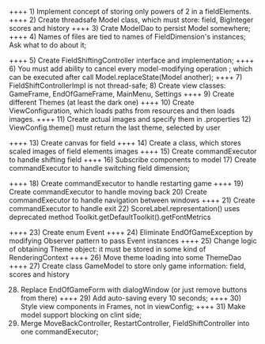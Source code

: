 ++++ 1) Implement concept of storing only powers of 2 in a fieldElements.
++++ 2) Create threadsafe Model class, which must store: field, BigInteger scores and history
++++ 3) Crate ModelDao to persist Model somewhere;
++++ 4) Names of files are tied to names of FieldDimension's instances; Ask what to do about it;

++++ 5) Create FieldShiftingController interface and implementation;
++++ 6) You must add ability to cancel every model-modifying operation ;
which can be executed after call Model.replaceState(Model another);
++++ 7) FieldShiftControllerImpl is not thread-safe;
8) Create view classes: GameFrame, EndOfGameFrame, MainMenu, Settings
++++ 9) Create different Themes (at least the dark one)
++++ 10) Create ViewConfiguration, which loads paths from resources and then loads images.
++++ 11) Create actual images and specify them in <theme>.properties
12) ViewConfig.theme() must return the last theme, selected by user

++++ 13) Create canvas for field 
++++ 14) Create a class, which stores scaled images of field elements images
++++ 15) Create commandExecutor to handle shifting field
++++ 16) Subscribe components to model
17) Create commandExecutor to handle switching field dimension;

++++ 18) Create commandExecutor to handle restarting game 
++++ 19) Create commandExecutor to handle moving back 
20) Create commandExecutor to handle navigation between windows
++++ 21) Create commandExecutor to handle exit
22) ScoreLabel.representation() uses deprecated method Toolkit.getDefaultToolkit().getFontMetrics

++++ 23) Create enum Event 
++++ 24) Eliminate EndOfGameException by modifying Observer pattern to pass Event instances
++++ 25) Change logic of obtaining Theme object: it must be stored in some kind of RenderingContext
++++ 26) Move theme loading into some ThemeDao
++++ 27) Create class GameModel to store only game information: field, scores and history

28) Replace EndOfGameForm with dialogWindow (or just remove buttons from there)
++++ 29) Add auto-saving every 10 seconds;
++++ 30) Style view components in Frames, not in viewConfig;
++++ 31) Make model support blocking on clint side;
32) Merge MoveBackController, RestartController, FieldShiftController into one commandExecutor;
